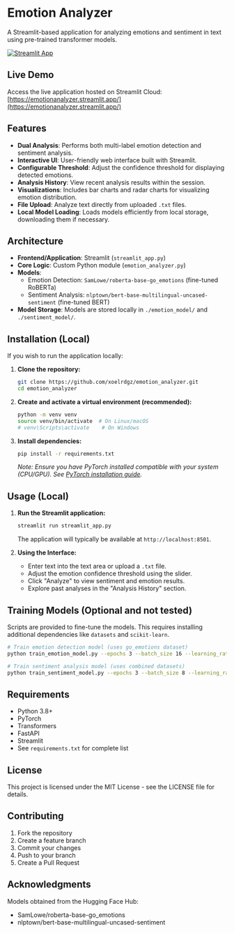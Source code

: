 # Emotion Analyzer

A Streamlit-based application for analyzing emotions and sentiment in text using pre-trained transformer models.

[![Streamlit App](https://static.streamlit.io/badges/streamlit_badge_black_white.svg)](https://emotionanalyzer.streamlit.app/)

## Live Demo

Access the live application hosted on Streamlit Cloud:
[https://emotionanalyzer.streamlit.app/](https://emotionanalyzer.streamlit.app/)

## Features

- **Dual Analysis**: Performs both multi-label emotion detection and sentiment analysis.
- **Interactive UI**: User-friendly web interface built with Streamlit.
- **Configurable Threshold**: Adjust the confidence threshold for displaying detected emotions.
- **Analysis History**: View recent analysis results within the session.
- **Visualizations**: Includes bar charts and radar charts for visualizing emotion distribution.
- **File Upload**: Analyze text directly from uploaded `.txt` files.
- **Local Model Loading**: Loads models efficiently from local storage, downloading them if necessary.

## Architecture

- **Frontend/Application**: Streamlit (`streamlit_app.py`)
- **Core Logic**: Custom Python module (`emotion_analyzer.py`)
- **Models**:
  - Emotion Detection: `SamLowe/roberta-base-go_emotions` (fine-tuned RoBERTa)
  - Sentiment Analysis: `nlptown/bert-base-multilingual-uncased-sentiment` (fine-tuned BERT)
- **Model Storage**: Models are stored locally in `./emotion_model/` and `./sentiment_model/`.

## Installation (Local)

If you wish to run the application locally:

1. **Clone the repository:**

    ```bash
    git clone https://github.com/xoelrdgz/emotion_analyzer.git
    cd emotion_analyzer
    ```

2. **Create and activate a virtual environment (recommended):**

    ```bash
    python -m venv venv
    source venv/bin/activate  # On Linux/macOS
    # venv\Scripts\activate    # On Windows
    ```

3. **Install dependencies:**

    ```bash
    pip install -r requirements.txt
    ```

    *Note: Ensure you have PyTorch installed compatible with your system (CPU/GPU). See [PyTorch installation guide](https://pytorch.org/get-started/locally/).*

## Usage (Local)

1. **Run the Streamlit application:**

    ```bash
    streamlit run streamlit_app.py
    ```

    The application will typically be available at `http://localhost:8501`.

2. **Using the Interface:**
    - Enter text into the text area or upload a `.txt` file.
    - Adjust the emotion confidence threshold using the slider.
    - Click "Analyze" to view sentiment and emotion results.
    - Explore past analyses in the "Analysis History" section.

## Training Models (Optional and not tested)

Scripts are provided to fine-tune the models. This requires installing additional dependencies like `datasets` and `scikit-learn`.

```bash
# Train emotion detection model (uses go_emotions dataset)
python train_emotion_model.py --epochs 3 --batch_size 16 --learning_rate 2e-5

# Train sentiment analysis model (uses combined datasets)
python train_sentiment_model.py --epochs 3 --batch_size 8 --learning_rate 2e-5
```

## Requirements

- Python 3.8+
- PyTorch
- Transformers
- FastAPI
- Streamlit
- See `requirements.txt` for complete list

## License

This project is licensed under the MIT License - see the LICENSE file for details.

## Contributing

1. Fork the repository
2. Create a feature branch
3. Commit your changes
4. Push to your branch
5. Create a Pull Request

## Acknowledgments

Models obtained from the Hugging Face Hub:

- SamLowe/roberta-base-go_emotions
- nlptown/bert-base-multilingual-uncased-sentiment
